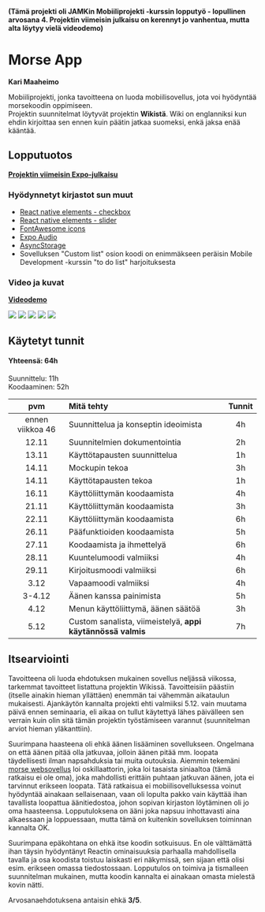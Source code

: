 **(Tämä projekti oli JAMKin Mobiiliprojekti -kurssin lopputyö - lopullinen arvosana 4. Projektin viimeisin julkaisu on kerennyt jo vanhentua, mutta alta löytyy vielä videodemo)**  
# Morse App
**Kari Maaheimo**  

Mobiiliprojekti, jonka tavoitteena on luoda mobiilisovellus, jota voi hyödyntää morsekoodin oppimiseen.  
Projektin suunnitelmat löytyvät projektin **Wikistä**. Wiki on englanniksi kun ehdin kirjoittaa sen ennen kuin päätin jatkaa suomeksi, enkä jaksa enää kääntää.  


## Lopputuotos

[**Projektin viimeisin Expo-julkaisu**](https://expo.io/@rothary/projects/MorseApp)  

### Hyödynnetyt kirjastot sun muut

* [React native elements - checkbox](https://reactnativeelements.com/docs/checkbox/)  
* [React native elements - slider](https://reactnativeelements.com/docs/slider)
* [FontAwesome icons](https://github.com/FortAwesome/react-native-fontawesome)
* [Expo Audio](https://docs.expo.io/versions/latest/sdk/audio/)
* [AsyncStorage](https://reactnative.dev/docs/asyncstorage)
* Sovelluksen "Custom list" osion koodi on enimmäkseen peräisin Mobile Development -kurssin "to do list" harjoituksesta

### Video ja kuvat
[**Videodemo**](https://youtu.be/OOelaOIh1Ps)  

![](https://i.imgur.com/zzoO6kv.png)
![](https://i.imgur.com/YS9a1jm.png)
![](https://i.imgur.com/HtgW9va.png)
![](https://i.imgur.com/ydjP54E.png)
![](https://i.imgur.com/20Yj6P5.png)

## Käytetyt tunnit

#### Yhteensä: **64h**
Suunnittelu: 11h  
Koodaaminen: 52h

| pvm | Mitä tehty | Tunnit |
| :---: |:-------| :-----: |
| ennen viikkoa 46 | Suunnittelua ja konseptin ideoimista | 4h |
| 12.11 | Suunnitelmien dokumentointia | 2h |
| 13.11 | Käyttötapausten suunnittelua | 1h |
| 14.11 | Mockupin tekoa | 3h |
| 14.11 | Käyttötapausten tekoa | 1h |
| 16.11 | Käyttöliittymän koodaamista | 4h |
| 21.11 | Käyttöliittymän koodaamista | 3h |
| 22.11 | Käyttöliittymän koodaamista | 6h |
| 26.11 | Pääfunktioiden koodaamista | 5h |
| 27.11 | Koodaamista ja ihmettelyä | 6h |
| 28.11 | Kuuntelumoodi valmiiksi | 4h |
| 29.11 | Kirjoitusmoodi valmiiksi | 6h |
| 3.12 | Vapaamoodi valmiiksi | 4h |
| 3-4.12 | Äänen kanssa painimista | 5h |
| 4.12 | Menun käyttöliittymä, äänen säätöä | 3h |
| 5.12 | Custom sanalista, viimeistelyä, **appi käytännössä valmis** | 7h |

## Itsearviointi

Tavoitteena oli luoda ehdotuksen mukainen sovellus neljässä viikossa, tarkemmat tavoitteet listattuna projektin Wikissä. Tavoitteisiin päästiin (itselle ainakin hieman yllättäen) enemmän tai vähemmän aikataulun mukaisesti. Ajankäytön kannalta projekti ehti valmiiksi 5.12. vain muutama päivä ennen seminaaria, eli aikaa on tullut käytettyä lähes päivälleen sen verrain kuin olin sitä tämän projektin työstämiseen varannut (suunnitelman arviot hieman yläkanttiin).

Suurimpana haasteena oli ehkä äänen lisääminen sovellukseen. Ongelmana on että äänen pitää olla jatkuvaa, jolloin äänen pitää mm. loopata täydellisesti ilman napsahduksia tai muita outouksia. Aiemmin tekemäni [morse websovellus](http://142.93.140.110/telegram/) loi oskillaattorin, joka loi tasaista siniaaltoa (tämä ratkaisu ei ole oma), joka mahdollisti erittäin puhtaan jatkuvan äänen, jota ei tarvinnut erikseen loopata. Tätä ratkaisua ei mobiilisovelluksessa voinut hyödyntää ainakaan sellaisenaan, vaan oli lopulta pakko vain käyttää ihan tavallista loopattua äänitiedostoa, johon sopivan kirjaston löytäminen oli jo oma haasteensa. Lopputuloksena on ääni joka napsuu inhottavasti aina alkaessaan ja loppuessaan, mutta tämä on kuitenkin sovelluksen toiminnan kannalta OK.  

Suurimpana epäkohtana on ehkä itse koodin sotkuisuus. En ole välttämättä ihan täysin hyödyntänyt Reactin ominaisuuksia parhaalla mahdollisella tavalla ja osa koodista toistuu laiskasti eri näkymissä, sen sijaan että olisi esim. erikseen omassa tiedostossaan. Lopputulos on toimiva ja tismalleen suunnitelman mukainen, mutta koodin kannalta ei ainakaan omasta mielestä kovin nätti.

Arvosanaehdotuksena antaisin ehkä **3/5**.
